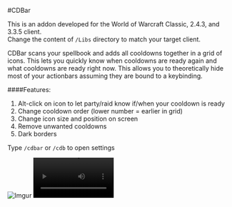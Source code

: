 #CDBar

This is an addon developed for the World of Warcraft Classic, 2.4.3, and 3.3.5 client.  
Change the content of `/Libs` directory to match your target client.

CDBar scans your spellbook and adds all cooldowns together in a grid of icons. This lets you quickly know when cooldowns are ready again and what cooldowns are ready right now.
This allows you to theoretically hide most of your actionbars assuming they are bound to a keybinding.

####Features:
1. Alt-click on icon to let party/raid know if/when your cooldown is ready
2. Change cooldown order (lower number = earlier in grid)
3. Change icon size and position on screen
4. Remove unwanted cooldowns
5. Dark borders


Type `/cdbar` or `/cdb` to open settings

![Imgur](https://s13.gifyu.com/images/Sjqit.gif)
<video src='https://i.imgur.com/ilPr6Xe.mp4' width=180/>
<video src="https://i.imgur.com/ilPr6Xe.mp4" controls="controls" style="max-width: 730px;"> </video>
![Example](https://media.forgecdn.net/attachments/765/508/ezgif.gif)
![Example](https://media.giphy.com/media/vFKqnCdLPNOKc/giphy.gif)
Special thank you to [DnB_Junkee](https://github.com/XiconQoo "XiconQoo")